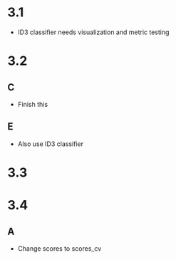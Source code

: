 # 3.1

-   ID3 classifier needs visualization and metric testing

# 3.2

## C

-   Finish this

## E

-   Also use ID3 classifier

# 3.3

# 3.4

## A

-   Change scores to scores_cv
